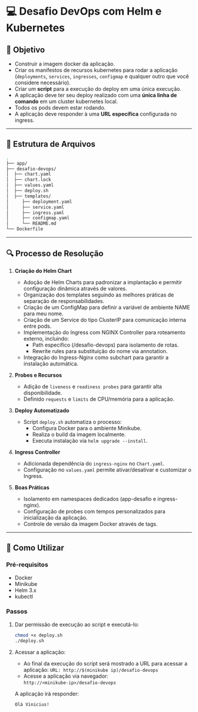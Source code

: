 # 💻 Desafio DevOps com Helm e Kubernetes

## 🎯 Objetivo

- Construir a imagem docker da aplicação.
- Criar os manifestos de recursos kubernetes para rodar a aplicação (`deployments`, `services`, `ingresses`, `configmap` e qualquer outro que você considere necessário).
- Criar um **script** para a execução do deploy em uma única execução.
- A aplicação deve ter seu deploy realizado com uma **única linha de comando** em um cluster kubernetes local.
- Todos os pods devem estar rodando.
- A aplicação deve responder à uma **URL específica** configurada no ingress.

---

## 📁 Estrutura de Arquivos

```bash
.
├── app/
├── desafio-devops/
│  ├── chart.yaml
│  ├── chart.lock
│  ├── values.yaml
│  ├── deploy.sh
│  ├── templates/
│     ├── deployment.yaml
│     ├── service.yaml
│     ├── ingress.yaml
│     ├── configmap.yaml
│     └── README.md
└── Dockerfile
```

---

## 🔍 Processo de Resolução

1. **Criação do Helm Chart**
   - Adoção de Helm Charts para padronizar a implantação e permitir configuração dinâmica através de valores.
   - Organização dos templates seguindo as melhores práticas de separação de responsabilidades.
   - Criação de um ConfigMap para definir a variável de ambiente NAME para meu nome.
   - Criação de um Service do tipo ClusterIP para comunicação interna entre pods.
   - Implementação do Ingress com NGINX Controller para roteamento externo, incluindo:
      - Path específico (/desafio-devops) para isolamento de rotas.
      - Rewrite rules para substituição do nome via annotation.
   - Integração do Ingress-Nginx como subchart para garantir a instalação automática.

2. **Probes e Recursos**
   - Adição de `liveness` e `readiness probes` para garantir alta disponibilidade.
   - Definido `requests` e `limits` de CPU/memória para a aplicação.

3. **Deploy Automatizado**
   - Script `deploy.sh` automatiza o processo:
     - Configura Docker para o ambiente Minikube.
     - Realiza o build da imagem localmente.
     - Executa instalação via `helm upgrade --install`.

4. **Ingress Controller**
   - Adicionada dependência do `ingress-nginx` no `Chart.yaml`.
   - Configuração no `values.yaml` permite ativar/desativar e customizar o Ingress.

5. **Boas Práticas**
   - Isolamento em namespaces dedicados (app-desafio e ingress-nginx).
   - Configuração de probes com tempos personalizados para inicialização da aplicação.
   - Controle de versão da imagem Docker através de tags.

---

## 🚀 Como Utilizar

### Pré-requisitos

   -  Docker
   -  Minikube
   -  Helm 3.x
   -  kubectl

### Passos

1. Dar permissão de execução ao script e executá-lo:

   ```bash
   chmod +x deploy.sh
   ./deploy.sh
   ```

2. Acessar a aplicação:

   - Ao final da execução do script será mostrado a URL para acessar a aplicação:
     `URL: http://$(minikube ip)/desafio-devops`
   - Acesse a aplicação via navegador:  
     `http://<minikube-ip>/desafio-devops`

   A aplicação irá responder:
   ```
   Olá Vinicius!
   ```

